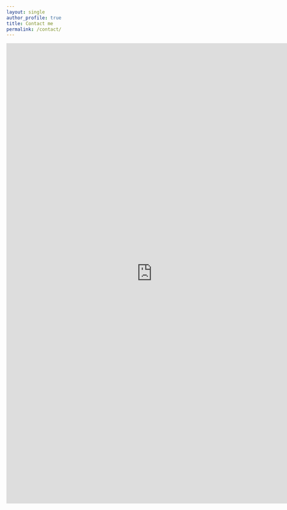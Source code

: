 ```yaml
---
layout: single
author_profile: true
title: Contact me
permalink: /contact/
---
```


<iframe src="https://docs.google.com/forms/d/e/1FAIpQLSdKqdPd3pA6LF8kx4c2emUtOA00RRkjeDVt8bKbdbOmH1TSDQ/viewform?embedded=true" width="760" height="1200" frameborder="0" marginheight="0" marginwidth="0">Loading...</iframe>
